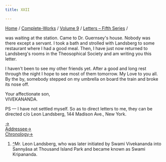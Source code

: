 ```yaml
---
title: XXII

---
```



[Home](../../../index.htm) / [Complete-Works](../../complete_works.htm)
/ [Volume 9](../volume_9_contents.htm) / [Letters – Fifth
Series](letters_fifth_series_contents.htm) /

 was waiting at the
station. Came to Dr. Guernsey's house. Nobody was there except a
servant. I took a bath and strolled with Landsberg to some restaurant
where I had a good meal. Then, I have just now returned to Landsberg's
rooms in the Theosophical Society and am writing you this letter.

I haven't been to see my other friends yet. After a good and long rest
through the night I hope to see most of them tomorrow. My Love to you
all. By the by, somebody stepped on my umbrella on board the train and
broke its nose off.

Your affectionate son,  
VIVEKANANDA.

PS — I have not settled myself. So as to direct letters to me, they can
be directed c/o Leon Landsberg, 144 Madison Ave., New York.

[→](023_mother.htm)  
[Addressee→](023_mother.htm)  
[Chronology→](023_mother.htm)



1.  [^](#fn1_1)Mr. Leon Landsberg, who was later initiated by Swami
    Vivekananda into Sannyâsa at Thousand Island Park and became known
    as Swami Kripananda.
